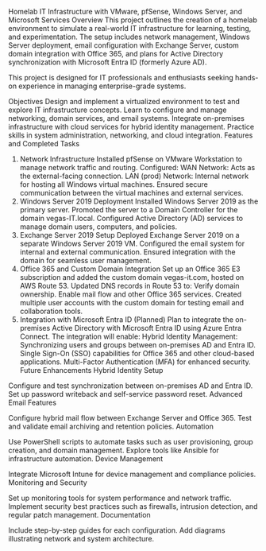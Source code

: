 Homelab IT Infrastructure with VMware, pfSense, Windows Server, and Microsoft Services
Overview
This project outlines the creation of a homelab environment to simulate a real-world IT infrastructure for learning, testing, and experimentation. The setup includes network management, Windows Server deployment, email configuration with Exchange Server, custom domain integration with Office 365, and plans for Active Directory synchronization with Microsoft Entra ID (formerly Azure AD).

This project is designed for IT professionals and enthusiasts seeking hands-on experience in managing enterprise-grade systems.

Objectives
Design and implement a virtualized environment to test and explore IT infrastructure concepts.
Learn to configure and manage networking, domain services, and email systems.
Integrate on-premises infrastructure with cloud services for hybrid identity management.
Practice skills in system administration, networking, and cloud integration.
Features and Completed Tasks
1. Network Infrastructure
Installed pfSense on VMware Workstation to manage network traffic and routing.
Configured:
WAN Network: Acts as the external-facing connection.
LAN (prod) Network: Internal network for hosting all Windows virtual machines.
Ensured secure communication between the virtual machines and external services.
2. Windows Server 2019 Deployment
Installed Windows Server 2019 as the primary server.
Promoted the server to a Domain Controller for the domain vegas-IT.local.
Configured Active Directory (AD) services to manage domain users, computers, and policies.
3. Exchange Server 2019 Setup
Deployed Exchange Server 2019 on a separate Windows Server 2019 VM.
Configured the email system for internal and external communication.
Ensured integration with the domain for seamless user management.
4. Office 365 and Custom Domain Integration
Set up an Office 365 E3 subscription and added the custom domain vegas-it.com, hosted on AWS Route 53.
Updated DNS records in Route 53 to:
Verify domain ownership.
Enable mail flow and other Office 365 services.
Created multiple user accounts with the custom domain for testing email and collaboration tools.
5. Integration with Microsoft Entra ID (Planned)
Plan to integrate the on-premises Active Directory with Microsoft Entra ID using Azure Entra Connect.
The integration will enable:
Hybrid Identity Management: Synchronizing users and groups between on-premises AD and Entra ID.
Single Sign-On (SSO) capabilities for Office 365 and other cloud-based applications.
Multi-Factor Authentication (MFA) for enhanced security.
Future Enhancements
Hybrid Identity Setup

Configure and test synchronization between on-premises AD and Entra ID.
Set up password writeback and self-service password reset.
Advanced Email Features

Configure hybrid mail flow between Exchange Server and Office 365.
Test and validate email archiving and retention policies.
Automation

Use PowerShell scripts to automate tasks such as user provisioning, group creation, and domain management.
Explore tools like Ansible for infrastructure automation.
Device Management

Integrate Microsoft Intune for device management and compliance policies.
Monitoring and Security

Set up monitoring tools for system performance and network traffic.
Implement security best practices such as firewalls, intrusion detection, and regular patch management.
Documentation

Include step-by-step guides for each configuration.
Add diagrams illustrating network and system architecture.